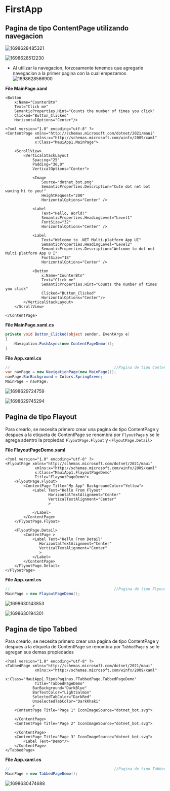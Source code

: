 # FirstApp

## Pagina de tipo ContentPage utilizando navegacion

![1698628485321](image/Readme/1698628485321.png)

![1698628512230](image/Readme/1698628512230.png)

* Al utilizar la navegacion, forzosamente tenemos que agregarle
navegacion a la primer pagina con la cual empezamos
![1698628566900](image/Readme/1698628566900.png)

**File MainPage.xaml**
```xaml
<Button
    x:Name="CounterBtn"
    Text="Click me"
    SemanticProperties.Hint="Counts the number of times you click"
    Clicked="Button_Clicked"
    HorizontalOptions="Center"/>
```

```xaml
<?xml version="1.0" encoding="utf-8" ?>
<ContentPage xmlns="http://schemas.microsoft.com/dotnet/2021/maui"
             xmlns:x="http://schemas.microsoft.com/winfx/2009/xaml"
             x:Class="MauiApp1.MainPage">

    <ScrollView>
        <VerticalStackLayout
            Spacing="25"
            Padding="30,0"
            VerticalOptions="Center">

            <Image
                Source="dotnet_bot.png"
                SemanticProperties.Description="Cute dot net bot waving hi to you!"
                HeightRequest="200"
                HorizontalOptions="Center" />

            <Label
                Text="Hello, World!"
                SemanticProperties.HeadingLevel="Level1"
                FontSize="32"
                HorizontalOptions="Center" />

            <Label
                Text="Welcome to .NET Multi-platform App UI"
                SemanticProperties.HeadingLevel="Level2"
                SemanticProperties.Description="Welcome to dot net Multi platform App U I"
                FontSize="18"
                HorizontalOptions="Center" />

            <Button
                x:Name="CounterBtn"
                Text="Click me"
                SemanticProperties.Hint="Counts the number of times you click"
                Clicked="Button_Clicked"
                HorizontalOptions="Center"/>
        </VerticalStackLayout>
    </ScrollView>

</ContentPage>

```

**File MainPage.xaml.cs**
```c#
private void Button_Clicked(object sender, EventArgs e)
{
    Navigation.PushAsync(new ContentPageDemo());
}
```

**File App.xaml.cs**
```c#
//                                              //Pagina de tipo ContentPage utilizando Navegacion.
var navPage = new NavigationPage(new MainPage());
navPage.BarBackground = Colors.SpringGreen;
MainPage = navPage;
```

![1698629724759](image/Readme/1698629724759.png)

![1698629745294](image/Readme/1698629745294.png)

## Pagina de tipo Flayout

Para crearlo, se necesita primero crear una pagina de tipo ContentPage
y despues a la etiqueta de ContentPage se renombra por `FlyoutPage`
y se le agrega adentro la propiedad `FlyoutPage.Flyout` y `<FlyoutPage.Detail>`

**File FlayoutPageDemo.xaml**
```xaml
<?xml version="1.0" encoding="utf-8" ?>
<FlyoutPage xmlns="http://schemas.microsoft.com/dotnet/2021/maui"
             xmlns:x="http://schemas.microsoft.com/winfx/2009/xaml"
             x:Class="MauiApp1.FlayoutPageDemo"
             Title="FlayoutPageDemo">
    <FlyoutPage.Flyout>
        <ContentPage Title="My App" BackgroundColor="Yellow">
            <Label Text="Hello From Flyout"
                   HorizontalTextAlignment="Center"
                   VerticalTextAlignment="Center"
                   >
                
            </Label>
        </ContentPage>    
    </FlyoutPage.Flyout>
    
    <FlyoutPage.Detail>
        <ContentPage >
            <Label Text="Hello From Detail"
               HorizontalTextAlignment="Center"
               VerticalTextAlignment="Center"
               >
            </Label>
        </ContentPage>
    </FlyoutPage.Detail>
</FlyoutPage>
```

**File App.xaml.cs**
```c#
//                                              //Pagina de tipo FlyoutPage.
MainPage = new FlayoutPageDemo();
```

![1698630143853](image/Readme/1698630143853.png)

![1698630194301](image/Readme/1698630194301.png)

## Pagina de tipo Tabbed
Para crearlo, se necesita primero crear una pagina de tipo ContentPage
y despues a la etiqueta de ContentPage se renombra por `TabbedPage`
y se le agregan sus demas propiedades


```xaml
<?xml version="1.0" encoding="utf-8" ?>
<TabbedPage xmlns="http://schemas.microsoft.com/dotnet/2021/maui"
             xmlns:x="http://schemas.microsoft.com/winfx/2009/xaml"
             x:Class="MauiApp1.TiposPaginas.FTabbedPage.TabbedPageDemo"
             Title="TabbedPageDemo"
            BarBackground="DarkBlue"
            BarTextColor="LightSalmon"
            SelectedTabColor="DarkRed"
            UnselectedTabColor="DarkKhaki"
            >
    <ContentPage Title="Page 1" IconImageSource="dotnet_bot.svg">
        
    </ContentPage>
    <ContentPage Title="Page 2" IconImageSource="dotnet_bot.svg">

    </ContentPage>
    <ContentPage Title="Page 3" IconImageSource="dotnet_bot.svg">
        <Label Text="Demo"/>
    </ContentPage>
</TabbedPage>
```


**File App.xaml.cs**
```c#
//                                              //Pagina de tipo TabbedPage
MainPage = new TabbedPageDemo();
```

![1698630474688](image/Readme/1698630474688.png)